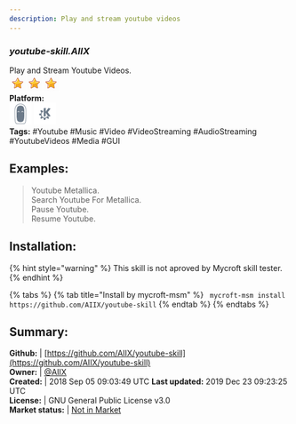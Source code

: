 ```yaml
---
description: Play and stream youtube videos
---
```


### _youtube-skill.AIIX_  
Play and Stream Youtube Videos.  
![](../.gitbook/assets/star.png)![](../.gitbook/assets/star.png)![](../.gitbook/assets/star.png)  
**Platform:**  
 ![Mark II](../.gitbook/assets/mark-2-icon.png)  ![plasmoid](../.gitbook/assets/kde.png)   
**Tags:** \#Youtube \#Music \#Video \#VideoStreaming \#AudioStreaming \#YoutubeVideos \#Media \#GUI   
## Examples:  
> Youtube Metallica.  
> Search Youtube For Metallica.  
> Pause Youtube.  
> Resume Youtube.  
  
## Installation:  
{% hint style="warning" %}
This skill is not aproved by Mycroft skill tester.
{% endhint %}
    
{% tabs %}
{% tab title="Install by mycroft-msm" %}
``` mycroft-msm install https://github.com/AIIX/youtube-skill```
{% endtab %}
  {% endtabs %}
    
## Summary:  
**Github:** | [https://github.com/AIIX/youtube-skill](https://github.com/AIIX/youtube-skill)  
**Owner:** | [@AIIX](https://github.com/AIIX)  
**Created:** | 2018 Sep 05 09:03:49 UTC  **Last updated:** 2019 Dec 23 09:23:25 UTC  
**License:** | GNU General Public License v3.0  
**Market status:** | [Not in Market](https://market.mycroft.ai/skill/)  
